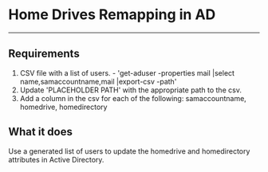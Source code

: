 # Home Drives Remapping in AD
------------

Requirements
------------------
1. CSV file with a list of users. - 'get-aduser -properties mail |select name,samaccountname,mail |export-csv -path'
2. Update 'PLACEHOLDER PATH' with the appropriate path to the csv.
3. Add a column in the csv for each of the following: samaccountname, homedrive, homedirectory

What it does
------------------
Use a generated list of users to update the homedrive and homedirectory attributes in Active Directory. 